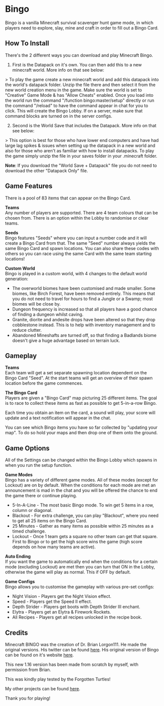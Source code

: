 # Bingo

Bingo is a vanilla Minecraft survival scavenger hunt game mode, in which players need to explore, slay, mine and craft in order to fill out a Bingo Card.

## How To Install

There's the 2 different ways you can download and play Minecraft Bingo.

1) First is the Datapack on it's own. You can then add this to a new minecraft world. More info on that see below: 

&gt; To play the game create a new minecraft world and add this datapack into the world's datapack folder. Unzip the file there and then select it from the new world creation menu in the game. Make sure the world is set to "Creative" Game Mode & has "Allow Cheats" enabled. Once you load into the world run the command "/function bingo:master/setup" directly or run the command "/reload" to have the command appear in chat for you to click. This will create the Bingo Lobby. If on a server, make sure that command blocks are turned on in the server configs.  

2) Second is the World Save that includes the Datapack. More info on that see below:

&gt; This option is best for those who have lower end computers and have had large lag spikes & issues when setting up the datapack in a new world and also for those who aren't as familiar with how to install datapacks. To play the game simply unzip the file in your saves folder in your .minecraft folder.  

**Note**: If you download the "World Save + Datapack" file you do not need to download the other "Datapack Only" file.

## Game Features

There is a pool of 83 items that can appear on the Bingo Card.

**Teams**  
Any number of players are supported. There are 4 team colours that can be chosen from. There is an option within the Lobby to randomise or clear teams. 

**Seeds**  
Bingo features "Seeds" where you can input a number code and it will create a Bingo Card from that. The same "Seed" number always yields the same Bingo Card and spawn locations. You can also share these codes with others so you can race using the same Card with the same team starting locations!

 **Custom World**  
Bingo is played in a custom world, with 4 changes to the default world generation:  

- The overworld biomes have been customised and made smaller. Some biomes, like Birch Forest, have been removed entirely. This means that you do not need to travel for hours to find a Jungle or a Swamp; most biomes will be close by.  
- Dungeon frequency is increased so that all players have a good chance of finding a dungeon whilst caving.  
- Granite, diorite and andesite drops have been altered so that they drop cobblestone instead. This is to help with inventory management and to reduce clutter.  
- Abandoned Mineshafts are turned off, so that finding a Badlands biome doesn't give a huge advantage based on terrain luck.  

## Gameplay

**Teams**  
Each team will get a set separate spawning location dependent on the Bingo Card "Seed". At the start teams will get an overview of their spawn location before the game commences.

**The Bingo Card**  
Players are given a "Bingo Card" map picturing 25 different items. The goal is to race to collect these items as fast as possible to get 5-in-a-row Bingo.  

Each time you obtain an item on the card, a sound will play, your score will update and a text notification will appear in the chat.

You can see which Bingo items you have so far collected by "updating your map". To do so hold your maps and then drop one of them onto the ground.

## Game Options

All of the Settings can be changed within the Bingo Lobby which spawns in when you run the setup function.

**Game Modes**  
Bingo has a variety of different game modes. All of these modes (except for Lockout) are on by default. When the conditions for each mode are met an announcement is mad in the chat and you will be offered the  chance to end the game there or continue playing.

- 5-In-A-Line - The most basic Bingo mode. To win get 5 items in a row, column or diagonal.  
- Blackout - For extra challenge, you can play "Blackout", where you need to get all 25 items on the Bingo Card.  
- 25 Minutes - Gather as many items as possible within 25 minutes as a timed challenge.  
- Lockout - Once 1 team gets a square no other team can get that square. First to Bingo or to get the high score wins the game (high score depends on how many teams are active).  

**Auto Ending**  
If you want the game to automatically end when the conditions for a certain mode (excluding Lockout) are met then you can turn that ON in the Lobby, otherwise the game will play as normal. This if OFF by default.  

**Game Configs**  
Bingo allows you to customise the gameplay with various pre-set configs:  

- Night Vision - Players get the Night Vision effect.  
- Speed - Players get the Speed II effect.  
- Depth Strider - Players get boots with Depth Strider III enchant.  
- Elytra - Players get an Elytra & Firework Rockets.  
- All Recipes - Players get all recipes unlocked in the recipe book.  

## Credits

Minecraft BINGO was the creation of Dr. Brian Lorgon111. He made the original versions. His twitter can be found [here](https://twitter.com/lorgon111). 
His original version of Bingo can be found on it's website [here](http://www.playminecraftbingo.com).  

This new 1.16 version has been made from scratch by myself, with permission from Brian.

This was kindly play tested by the Forgotten Turtles!

My other projects can be found [here](https://www.curseforge.com/members/sirchi/projects).

Thank you for playing!
